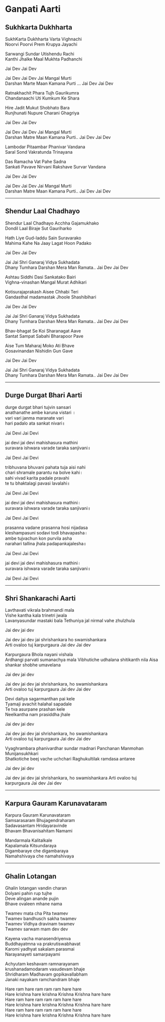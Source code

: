 # Ganpati Aarti

## Sukhkarta Dukhharta

SukhKarta Dukhharta Varta Vighnachi  
Noorvi Poorvi Prem Krupya Jayachi  

Sarwangi Sundar Utishendu Rachi  
Kanthi Jhalke Maal Mukhta Padhanchi  

Jai Dev Jai Dev  

Jai Dev Jai Dev Jai Mangal Murti  
Darshan Marte Maan Kamana Purti ... Jai Dev Jai Dev  

Ratnakhachit Phara Tujh Gaurikumra  
Chandanaachi Uti Kumkum Ke Shara  

Hire Jadit Mukut Shobhato Bara  
Runjhunati Nupure Charani Ghagriya  

Jai Dev Jai Dev  

Jai Dev Jai Dev Jai Mangal Murti  
Darshan Matre Maan Kamana Purti.. Jai Dev Jai Dev  

Lambodar Pitaambar Phanivar Vandana  
Saral Sond Vakratunda Trinayana  

Das Ramacha Vat Pahe Sadna  
Sankati Pavave Nirvani Rakshave Survar Vandana  

Jai Dev Jai Dev  

Jai Dev Jai Dev Jai Mangal Murti  
Darshan Matre Maan Kamana Purti.. Jai Dev Jai Dev  

---

## Shendur Laal Chadhayo

Shendur Laal Chadhayo Acchha Gajamukhako  
Dondil Laal Biraje Sut Gauriharko  

Hath Liye Gud-laddu Sain Suravarako  
Mahima Kahe Na Jaay Lagat Hoon Padako  

Jai Dev Jai Dev  

Jai Jai Shri Ganaraj Vidya Sukhadata  
Dhany Tumhara Darshan Mera Man Ramata.. Jai Dev Jai Dev  

Ashtau Siddhi Dasi Sankatako Bairi  
Vighna-vinashan Mangal Murat Adhikari  

Kotisurajaprakash Aisee Chhabi Teri  
Gandasthal madamastak Jhoole Shashibihari  

Jai Dev Jai Dev  

Jai Jai Shri Ganaraj Vidya Sukhadata  
Dhany Tumhara Darshan Mera Man Ramata.. Jai Dev Jai Dev  

Bhav-bhagat Se Koi Sharanagat Aave  
Santat Sampat Sabahi Bharapoor Pave  

Aise Tum Maharaj Moko Ati Bhave  
Gosavinandan Nishidin Gun Gave  

Jai Dev Jai Dev  

Jai Jai Shri Ganaraj Vidya Sukhadata  
Dhany Tumhara Darshan Mera Man Ramata.. Jai Dev Jai Dev  

---

## Durge Durgat Bhari Aarti

durge durgat bhari tujvin sansari  
anathanathe ambe karuna vistari ।  
vari vari janma maranate vari  
hari padalo ata sankat nivari॥  

Jai Devi Jai Devi  

jai devi jai devi mahishasura mathini  
suravara ishwara varade taraka sanjivani॥  

Jai Devi Jai Devi  

tribhuvana bhuvani pahata tuja aisi nahi  
chari shramale parantu na bolve kahi।  
sahi vivad karita padale pravahi  
te tu bhaktalagi pavasi lavalahi॥  

Jai Devi Jai Devi  

jai devi jai devi mahishasura mathini।  
suravara ishwara varade taraka sanjivani॥  

Jai Devi Jai Devi  

prasanna vadane prasanna hosi nijadasa  
kleshampasuni sodavi todi bhavapasha।  
ambe tujvachun kon purvila asha  
narahari tallina jhala padapankajalesha॥  

Jai Devi Jai Devi  

jai devi jai devi mahishasura mathini।  
suravara ishwara varade taraka sanjivani॥  

Jai Devi Jai Devi  

---

## Shri Shankarachi Aarti

Lavthavati vikrala brahmandi mala  
Vishe kantha kala trinetri jwala  
Lavanyasundar mastaki bala
Tethuniya jal nirmal vahe zhulzhula  

Jai dev jai dev  

Jai dev jai dev jai shrishankara ho swamishankara  
Arti ovaloo tuj karpurgaura Jai dev Jai dev  

Karpurgaura Bhola nayani vishala  
Ardhangi parvati sumanachya mala 
Vibhutiche udhalana shitikanth nila 
Aisa shankar shobhe umavelana 

Jai dev jai dev  

Jai dev jai dev jai shrishankara, ho swamishankara  
Arti ovaloo tuj karpurgaura Jai dev Jai dev  

Devi daitya sagarmanthan pai kele  
Tyamaji avachit halahal sapadale  
Te tva asurpane prashan kele  
Neelkantha nam prasiddha jhale 

Jai dev jai dev  

Jai dev jai dev jai shrishankara, ho swamishankara  
Arti ovaloo tuj karpurgaura Jai dev Jai dev  

Vyaghrambara phanivardhar sundar madnari
Panchanan Manmohan Munijansukhkari  
Shatkotiche beej vache uchchari 
Raghukultilak ramdasa antaree  

Jai dev jai dev  

Jai dev jai dev jai shrishankara, ho swamishankara
Arti ovaloo tuj karpurgaura Jai dev Jai dev  

---

## Karpura Gauram Karunavataram

Karpura Gauram Karunavataram  
Samsarasaram Bhujagendraharam  
Sadavasantam Hridayaravinde  
Bhavam Bhavanisahitam Namami  

Mandarmala Kalitalkale  
Kapalamala Kitsundaraya  
Digambaraye che digambaraya  
Namahshivaya che namahshivaya  

---

## Ghalin Lotangan

Ghalin lotangan vandin charan  
Dolyani pahin rup tujhe  
Deve alingan anande pujin  
Bhave ovaleen mhane nama  

Twamev mata cha Pita twamev  
Twamev bandhusch sakha twamev   
Twamev Vidhya dravinam twamev  
Twamev sarwam mam dev dev  

Kayena vacha manasendriyenva  
Buddhayatmna va prakrutiswabhavat  
Karomi yadhyat sakalam parasmai  
Narayanayeti samarpayami  

Achyutam keshavam ramnarayanam  
krushanadamodaram vasudevam bhaje  
Shridharam Madhavam gopikavallabham  
Janaki nayakam ramchandram bhaje   

Hare ram hare ram ram ram hare hare  
Hare krishna hare krishna Krishna Krishna hare hare  
Hare ram hare ram ram ram hare hare  
Hare krishna hare krishna Krishna Krishna hare hare  
Hare ram hare ram ram ram hare hare  
Hare krishna hare krishna Krishna Krishna hare hare  
